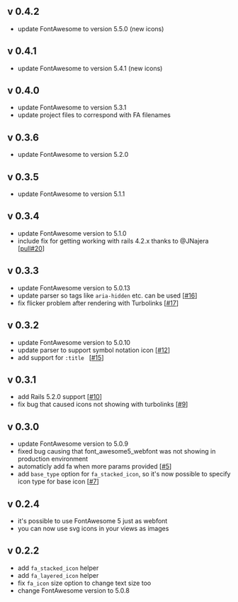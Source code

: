 ## v 0.4.2
- update FontAwesome to version 5.5.0 (new icons)

## v 0.4.1
- update FontAwesome to version 5.4.1 (new icons)

## v 0.4.0
- update FontAwesome to version 5.3.1
- update project files to correspond with FA filenames

## v 0.3.6
- update FontAwesome to version 5.2.0

## v 0.3.5
- update FontAwesome to version 5.1.1

## v 0.3.4
- update FontAwesome version to 5.1.0
- include fix for getting working with rails 4.2.x thanks to @JNajera [[pull#20](https://github.com/tomkra/font_awesome5_rails/pull/20)]

## v 0.3.3
- update FontAwesome version to 5.0.13
- update parser so tags like ```aria-hidden``` etc. can be used [[#16](https://github.com/tomkra/font_awesome5_rails/issues/16)]
- fix flicker problem after rendering with Turbolinks [[#17](https://github.com/tomkra/font_awesome5_rails/issues/17)]
 
## v 0.3.2
- update FontAwesome version to 5.0.10
- update parser to support symbol notation icon [[#12](https://github.com/tomkra/font_awesome5_rails/issues/12)]
- add support for ```:title ``` [[#15](https://github.com/tomkra/font_awesome5_rails/issues/15)]

## v 0.3.1
- add Rails 5.2.0 support [[#10](https://github.com/tomkra/font_awesome5_rails/issues/10)]
- fix bug that caused icons not showing with turbolinks [[#9](https://github.com/tomkra/font_awesome5_rails/issues/9)]

## v 0.3.0
- update FontAwesome version to 5.0.9
- fixed bug causing that font_awesome5_webfont was not showing in production environment
- automaticly add fa when more params provided [[#5](https://github.com/tomkra/font_awesome5_rails/issues/5)]
- add ```base_type``` option for ```fa_stacked_icon```, so it's now possible to specify icon type for base icon [[#7](https://github.com/tomkra/font_awesome5_rails/issues/7)]

## v 0.2.4

- it's possible to use FontAwesome 5 just as webfont
- you can now use svg icons in your views as images

## v 0.2.2

- add  ```fa_stacked_icon``` helper
- add  ```fa_layered_icon``` helper
- fix ```fa_icon``` size option to change text size too
- change FontAwesome version to 5.0.8

